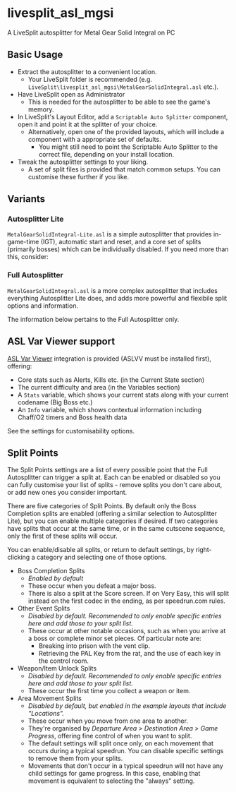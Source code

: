 # livesplit_asl_mgsi
A LiveSplit autosplitter for Metal Gear Solid Integral on PC

## Basic Usage
* Extract the autosplitter to a convenient location.
  * Your LiveSplit folder is recommended (e.g. `LiveSplit\livesplit_asl_mgsi\MetalGearSolidIntegral.asl` etc.).
* Have LiveSplit open as Administrator
  * This is needed for the autosplitter to be able to see the game's memory.
* In LiveSplit's Layout Editor, add a `Scriptable Auto Splitter` component, open it and point it at the splitter of your choice.
  * Alternatively, open one of the provided layouts, which will include a component with a appropriate set of defaults.
    * You might still need to point the Scriptable Auto Splitter to the correct file, depending on your install location.
* Tweak the autosplitter settings to your liking.
  * A set of split files is provided that match common setups. You can customise these further if you like.

## Variants
### Autosplitter Lite
`MetalGearSolidIntegral-Lite.asl` is a simple autosplitter that provides in-game-time (IGT), automatic start and reset, and a core set of splits (primarily bosses) which can be individually disabled. If you need more than this, consider:
### Full Autosplitter
`MetalGearSolidIntegral.asl` is a more complex autosplitter that includes everything Autosplitter Lite does, and adds more powerful and flexibile split options and information.

The information below pertains to the Full Autosplitter only.

## ASL Var Viewer support
[ASL Var Viewer](https://github.com/hawkerm/LiveSplit.ASLVarViewer) integration is provided (ASLVV must be installed first), offering:

* Core stats such as Alerts, Kills etc. (in the Current State section)
* The current difficulty and area (in the Variables section)
* A `Stats` variable, which shows your current stats along with your current codename (Big Boss etc.)
* An `Info` variable, which shows contextual information including Chaff/O2 timers and Boss health data

See the settings for customisability options.

## Split Points
The Split Points settings are a list of every possible point that the Full Autosplitter can trigger a split at. Each can be enabled or disabled so you can fully customise your list of splits - remove splits you don't care about, or add new ones you consider important.

There are five categories of Split Points. By default only the Boss Completion splits are enabled (offering a similar selection to Autosplitter Lite), but you can enable multiple categories if desired. If two categories have splits that occur at the same time, or in the same cutscene sequence, only the first of these splits will occur.

You can enable/disable all splits, or return to default settings, by right-clicking a category and selecting one of those options.

* Boss Completion Splits
  * *Enabled by default*
  * These occur when you defeat a major boss.
  * There is also a split at the Score screen. If on Very Easy, this will split instead on the first codec in the ending, as per speedrun.com rules.
* Other Event Splits
  * *Disabled by default. Recommended to only enable specific entries here and add those to your split list.*
  * These occur at other notable occasions, such as when you arrive at a boss or complete minor set pieces. Of particular note are:
    * Breaking into prison with the vent clip.
    * Retrieving the PAL Key from the rat, and the use of each key in the control room.
* Weapon/Item Unlock Splits
  * *Disabled by default. Recommended to only enable specific entries here and add those to your split list.*
  * These occur the first time you collect a weapon or item.
* Area Movement Splits
  * *Disabled by default, but enabled in the example layouts that include "Locations".*
  * These occur when you move from one area to another.
  * They're organised by *Departure Area > Destination Area > Game Progress*, offering fine control of when you want to split.
  * The default settings will split once only, on each movement that occurs during a typical speedrun. You can disable specific settings to remove them from your splits.
  * Movements that don't occur in a typical speedrun will not have any child settings for game progress. In this case, enabling that movement is equivalent to selecting the "always" setting.
  
